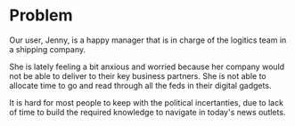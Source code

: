 # Problem

Our user, Jenny, is a happy manager that is in charge of the logitics team in
a shipping company.

She is lately feeling a bit anxious and worried because her company would not be
able to
deliver to their key business partners. She is not able to allocate time to go
and read through all the feds in their digital gadgets.

It is hard for most people to keep with the political incertanties, due to lack
of time to build the required knowledge to navigate in today's news outlets.
